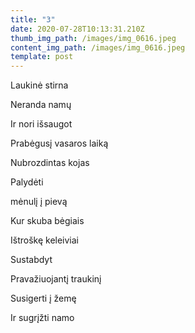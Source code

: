 ```yaml
---
title: "3"
date: 2020-07-28T10:13:31.210Z
thumb_img_path: /images/img_0616.jpeg
content_img_path: /images/img_0616.jpeg
template: post
---
```

Laukinė stirna

Neranda namų

Ir nori išsaugot

Prabėgusį vasaros laiką

Nubrozdintas kojas

Palydėti

mėnulį į pievą

Kur skuba bėgiais

Ištroškę keleiviai

Sustabdyt

Pravažiuojantį traukinį

Susigerti į žemę

Ir sugrįžti namo